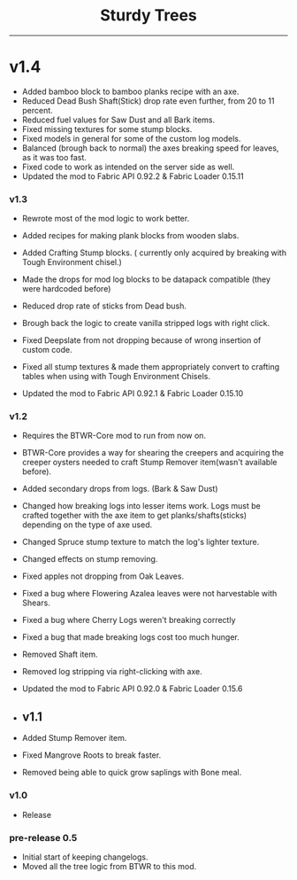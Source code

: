 # <center>Sturdy Trees</center>

---

# v1.4

+ Added bamboo block to bamboo planks recipe with an axe.
+ Reduced Dead Bush Shaft(Stick) drop rate even further, from 20 to 11 percent.
+ Reduced fuel values for Saw Dust and all Bark items.
+ Fixed missing textures for some stump blocks.
+ Fixed models in general for some of the custom log models.
+ Balanced (brough back to normal) the axes breaking speed for leaves, as it was too fast.
+ Fixed code to work as intended on the server side as well.
+ Updated the mod to Fabric API 0.92.2 & Fabric Loader 0.15.11

### v1.3

+ Rewrote most of the mod logic to work better.
+ Added recipes for making plank blocks from wooden slabs.
+ Added Crafting Stump blocks. ( currently only acquired by breaking with Tough Environment chisel.)
+ Made the drops for mod log blocks to be datapack compatible (they were hardcoded before)
+ Reduced drop rate of sticks from Dead bush.
+ Brough back the logic to create vanilla stripped logs with right click.
+ Fixed Deepslate from not dropping because of wrong insertion of custom code.
+ Fixed all stump textures & made them appropriately convert to crafting tables when using with Tough Environment Chisels.

+ Updated the mod to Fabric API 0.92.1 & Fabric Loader 0.15.10

### v1.2

+ Requires the BTWR-Core mod to run from now on.
+ BTWR-Core provides a way for shearing the creepers and acquiring the creeper oysters needed to craft Stump Remover item(wasn't available before).

+ Added secondary drops from logs. (Bark & Saw Dust)

+ Changed how breaking logs into lesser items work. Logs must be crafted together with the axe item to get planks/shafts(sticks) depending on the type of axe used.
+ Changed Spruce stump texture to match the log's lighter texture.
+ Changed effects on stump removing.

+ Fixed apples not dropping from Oak Leaves.
+ Fixed a bug where Flowering Azalea leaves were not harvestable with Shears.
+ Fixed a bug where Cherry Logs weren't breaking correctly
+ Fixed a bug that made breaking logs cost too much hunger.

+ Removed Shaft item.
+ Removed log stripping via right-clicking with axe.

+ Updated the mod to Fabric API 0.92.0 & Fabric Loader 0.15.6


+ ## v1.1

+ Added Stump Remover item.
+ Fixed Mangrove Roots to break faster.
+ Removed being able to quick grow saplings with Bone meal.


### v1.0

+ Release


### pre-release 0.5

+ Initial start of keeping changelogs.
+ Moved all the tree logic from BTWR to this mod.
